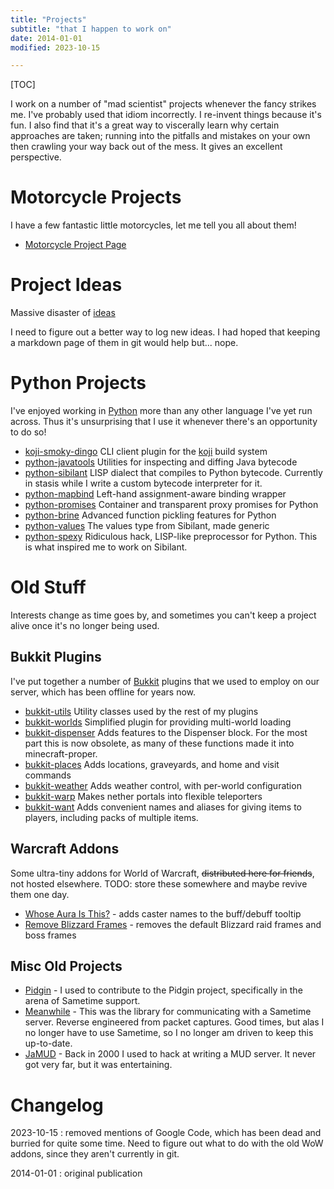 ```yaml
---
title: "Projects"
subtitle: "that I happen to work on"
date: 2014-01-01
modified: 2023-10-15

---
```


[TOC]

I work on a number of "mad scientist" projects whenever the fancy
strikes me. I've probably used that idiom incorrectly. I re-invent
things because it's fun. I also find that it's a great way to
viscerally learn why certain approaches are taken; running into the
pitfalls and mistakes on your own then crawling your way back out of
the mess. It gives an excellent perspective.


# Motorcycle Projects

I have a few fantastic little motorcycles, let me tell you all about them!

* [Motorcycle Project Page]({filename}/projects/motorcycle.md)


# Project Ideas

Massive disaster of [ideas]({filename}/projects/ideas.md)

I need to figure out a better way to log new ideas. I had hoped that
keeping a markdown page of them in git would help but... nope.


# Python Projects

I've enjoyed working in [Python] more than any other language I've yet
run across. Thus it's unsurprising that I use it whenever there's an
opportunity to do so!

* [koji-smoky-dingo] CLI client plugin for the [koji] build system
* [python-javatools] Utilities for inspecting and diffing Java
  bytecode
* [python-sibilant] LISP dialect that compiles to Python
  bytecode. Currently in stasis while I write a custom bytecode
  interpreter for it.
* [python-mapbind] Left-hand assignment-aware binding wrapper
* [python-promises] Container and transparent proxy promises for
  Python
* [python-brine] Advanced function pickling features for Python
* [python-values] The values type from Sibilant, made generic
* [python-spexy] Ridiculous hack, LISP-like preprocessor for
  Python. This is what inspired me to work on Sibilant.

[Python]: https://python.org/
[koji]: https://pagure.io/koji/
[koji-smoky-dingo]: https://github.com/obriencj/koji-smoky-dingo/
[python-javatools]: https://github.com/obriencj/python-javatools/
[python-sibilant]: https://github.com/obriencj/python-sibilant/
[python-mapbind]: https://github.com/obriencj/python-mapbind/
[python-promises]: https://github.com/obriencj/python-promises/
[python-brine]: https://github.com/obriencj/python-brine/
[python-values]: https://github.com/obriencj/python-values/
[python-spexy]: https://github.com/obriencj/python-spexy/


# Old Stuff

Interests change as time goes by, and sometimes you can't keep a
project alive once it's no longer being used.


## Bukkit Plugins

I've put together a number of [Bukkit] plugins that we used to employ
on our server, which has been offline for years now.

* [bukkit-utils] Utility classes used by the rest of my plugins
* [bukkit-worlds] Simplified plugin for providing multi-world loading
* [bukkit-dispenser] Adds features to the Dispenser block. For the
  most part this is now obsolete, as many of these functions made it
  into minecraft-proper.
* [bukkit-places] Adds locations, graveyards, and home and visit commands
* [bukkit-weather] Adds weather control, with per-world configuration
* [bukkit-warp] Makes nether portals into flexible teleporters
* [bukkit-want] Adds convenient names and aliases for giving items to
  players, including packs of multiple items.

[Bukkit]: https://bukkit.org/
[bukkit-utils]: https://github.com/obriencj/bukkit-utils/
[bukkit-worlds]: https://github.com/obriencj/bukkit-worlds/
[bukkit-dispenser]: https://github.com/obriencj/bukkit-dispenser/
[bukkit-places]: https://github.com/obriencj/bukkit-places/
[bukkit-weather]: https://github.com/obriencj/bukkit-weather/
[bukkit-warp]: https://github.com/obriencj/bukkit-warp/
[bukkit-want]: https://github.com/obriencj/bukkit-want/


## Warcraft Addons

Some ultra-tiny addons for World of Warcraft, ~~distributed here for
friends~~, not hosted elsewhere. TODO: store these somewhere and maybe
revive them one day.

* [Whose Aura Is This?][whoseaura] - adds caster names to the
  buff/debuff tooltip
* [Remove Blizzard Frames][removeframes] - removes the default
  Blizzard raid frames and boss frames

[whoseaura]: http://preoccupied.net/~siege/addons/whoseaura.zip
[removeframes]: http://preoccupied.net/~siege/addons/removeframes.zip


## Misc Old Projects

* [Pidgin] - I used to contribute to the Pidgin project, specifically
  in the arena of Sametime support.
* [Meanwhile] - This was the library for communicating with a Sametime
  server. Reverse engineered from packet captures. Good times, but
  alas I no longer have to use Sametime, so I no longer am driven to
  keep this up-to-date.
* [JaMUD] - Back in 2000 I used to hack at writing a MUD server. It
  never got very far, but it was entertaining.

[pidgin]: https://pidgin.im/
[meanwhile]: https://github.com/obriencj/meanwhile/
[jamud]: https://sf.net/projects/jamud/


# Changelog

2023-10-15
: removed mentions of Google Code, which has been dead and burried for
  quite some time. Need to figure out what to do with the old WoW
  addons, since they aren't currently in git.

2014-01-01
: original publication
